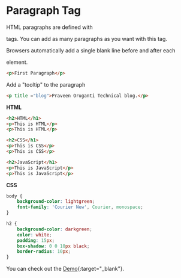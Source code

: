 


# Paragraph Tag



HTML paragraphs are defined with <p> tags. You can add as many paragraphs as you want with this tag.

Browsers automatically add a single blank line before and after each <p> element.

```HTML
<p>First Paragraph</p>
```

Add a "tooltip" to the paragraph

```HTML
<p title ="blog">Praveen Oruganti Technical blog.</p>
```

**HTML**

```HTML
<h2>HTML</h1>
<p>This is HTML</p>
<p>This is HTML</p>

<h2>CSS</h1>
<p>This is CSS</p>
<p>This is CSS</p>

<h2>JavaScript</h1>
<p>This is JavaScript</p>
<p>This is JavaScript</p>
```

**CSS**

```CSS
body {
    background-color: lightgreen;
    font-family: 'Courier New', Courier, monospace;
}

h2 {
    background-color: darkgreen;
    color: white;
    padding: 15px;
    box-shadow: 0 0 10px black;
    border-radius: 10px;
}
```

You can check out the [Demo](https://praveenorugantitech.github.io/praveenorugantitech-html-course/3_Paragraph/Demo){:target="_blank"}.





